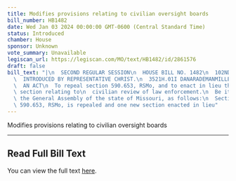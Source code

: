```yaml
---
title: Modifies provisions relating to civilian oversight boards
bill_number: HB1482
date: Wed Jan 03 2024 00:00:00 GMT-0600 (Central Standard Time)
status: Introduced
chamber: House
sponsor: Unknown
vote_summary: Unavailable
legiscan_url: https://legiscan.com/MO/text/HB1482/id/2861576
draft: false
bill_text: "|\n  SECOND REGULAR SESSION\n  HOUSE BILL NO. 1482\n  102ND GENERAL ASSEMBLY\n\
  \  INTRODUCED BY REPRESENTATIVE CHRIST.\n  3521H.01I DANARADEMANMILLER,ChiefClerk\n\
  \  AN ACT\n  To repeal section 590.653, RSMo, and to enact in lieu thereof one new\
  \ section relating to\n  civilian review of law enforcement.\n  Be it enacted by\
  \ the General Assembly of the state of Missouri, as follows:\n  Section A. Section\
  \ 590.653, RSMo, is repealed and one new section enacted in lieu"
---
```

Modifies provisions relating to civilian oversight boards

---

## Read Full Bill Text

You can view the full text [here](https://legiscan.com/MO/text/HB1482/id/2861576).
